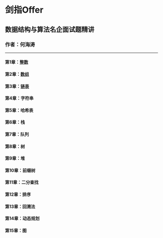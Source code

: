 # 剑指Offer
## 数据结构与算法名企面试题精讲
### 作者：何海涛
---
#### 第1章：[整数](./Chapter01.md)
#### 第2章：[数组](./Chapter02.md)
#### 第3章：[链表](./Chapter03.md)
#### 第4章：字符串
#### 第5章：哈希表
#### 第6章：栈
#### 第7章：队列
#### 第8章：树
#### 第9章：堆
#### 第10章：前缀树
#### 第11章：二分查找
#### 第12章：排序
#### 第13章：回溯法
#### 第14章：动态规划
#### 第15章：图